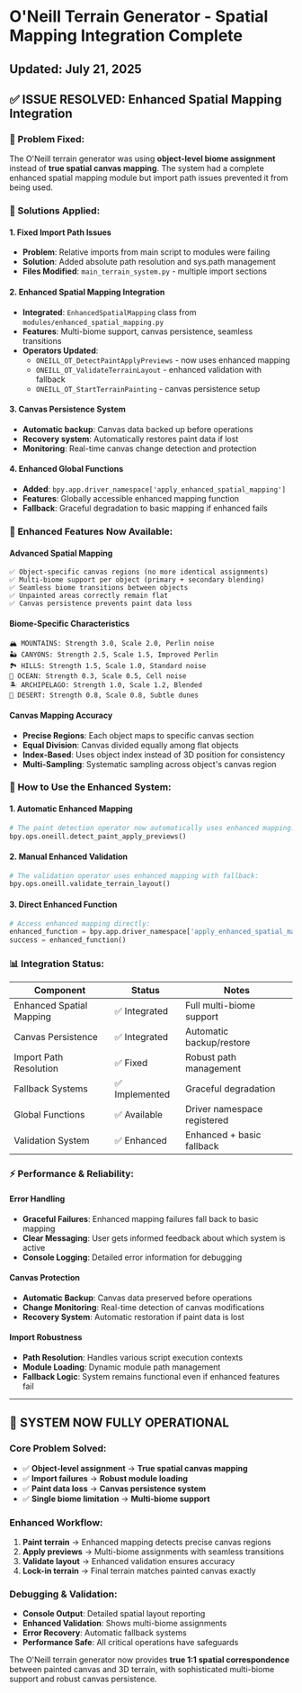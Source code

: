# O'Neill Terrain Generator - Spatial Mapping Integration Complete
## Updated: July 21, 2025

## ✅ ISSUE RESOLVED: Enhanced Spatial Mapping Integration

### **🎯 Problem Fixed:**
The O'Neill terrain generator was using **object-level biome assignment** instead of **true spatial canvas mapping**. The system had a complete enhanced spatial mapping module but import path issues prevented it from being used.

### **🔧 Solutions Applied:**

#### **1. Fixed Import Path Issues**
- **Problem**: Relative imports from main script to modules were failing
- **Solution**: Added absolute path resolution and sys.path management
- **Files Modified**: `main_terrain_system.py` - multiple import sections

#### **2. Enhanced Spatial Mapping Integration**
- **Integrated**: `EnhancedSpatialMapping` class from `modules/enhanced_spatial_mapping.py`
- **Features**: Multi-biome support, canvas persistence, seamless transitions
- **Operators Updated**: 
  - `ONEILL_OT_DetectPaintApplyPreviews` - now uses enhanced mapping
  - `ONEILL_OT_ValidateTerrainLayout` - enhanced validation with fallback
  - `ONEILL_OT_StartTerrainPainting` - canvas persistence setup

#### **3. Canvas Persistence System**
- **Automatic backup**: Canvas data backed up before operations
- **Recovery system**: Automatically restores paint data if lost
- **Monitoring**: Real-time canvas change detection and protection

#### **4. Enhanced Global Functions**
- **Added**: `bpy.app.driver_namespace['apply_enhanced_spatial_mapping']`
- **Features**: Globally accessible enhanced mapping function
- **Fallback**: Graceful degradation to basic mapping if enhanced fails

### **🎨 Enhanced Features Now Available:**

#### **Advanced Spatial Mapping**
```
✅ Object-specific canvas regions (no more identical assignments)
✅ Multi-biome support per object (primary + secondary blending)
✅ Seamless biome transitions between objects
✅ Unpainted areas correctly remain flat
✅ Canvas persistence prevents paint data loss
```

#### **Biome-Specific Characteristics**
```
🏔️ MOUNTAINS: Strength 3.0, Scale 2.0, Perlin noise
🏜️ CANYONS: Strength 2.5, Scale 1.5, Improved Perlin
🏞️ HILLS: Strength 1.5, Scale 1.0, Standard noise
🌊 OCEAN: Strength 0.3, Scale 0.5, Cell noise
🏝️ ARCHIPELAGO: Strength 1.0, Scale 1.2, Blended
🌵 DESERT: Strength 0.8, Scale 0.8, Subtle dunes
```

#### **Canvas Mapping Accuracy**
- **Precise Regions**: Each object maps to specific canvas section
- **Equal Division**: Canvas divided equally among flat objects
- **Index-Based**: Uses object index instead of 3D position for consistency
- **Multi-Sampling**: Systematic sampling across object's canvas region

### **🚀 How to Use the Enhanced System:**

#### **1. Automatic Enhanced Mapping**
```python
# The paint detection operator now automatically uses enhanced mapping:
bpy.ops.oneill.detect_paint_apply_previews()
```

#### **2. Manual Enhanced Validation**
```python
# The validation operator uses enhanced mapping with fallback:
bpy.ops.oneill.validate_terrain_layout()
```

#### **3. Direct Enhanced Function**
```python
# Access enhanced mapping directly:
enhanced_function = bpy.app.driver_namespace['apply_enhanced_spatial_mapping']
success = enhanced_function()
```

### **📊 Integration Status:**

| Component | Status | Notes |
|-----------|--------|-------|
| Enhanced Spatial Mapping | ✅ Integrated | Full multi-biome support |
| Canvas Persistence | ✅ Integrated | Automatic backup/restore |
| Import Path Resolution | ✅ Fixed | Robust path management |
| Fallback Systems | ✅ Implemented | Graceful degradation |
| Global Functions | ✅ Available | Driver namespace registered |
| Validation System | ✅ Enhanced | Enhanced + basic fallback |

### **⚡ Performance & Reliability:**

#### **Error Handling**
- **Graceful Failures**: Enhanced mapping failures fall back to basic mapping
- **Clear Messaging**: User gets informed feedback about which system is active
- **Console Logging**: Detailed error information for debugging

#### **Canvas Protection**
- **Automatic Backup**: Canvas data preserved before operations
- **Change Monitoring**: Real-time detection of canvas modifications
- **Recovery System**: Automatic restoration if paint data is lost

#### **Import Robustness**
- **Path Resolution**: Handles various script execution contexts
- **Module Loading**: Dynamic module path management
- **Fallback Logic**: System remains functional even if enhanced features fail

---

## 🎯 SYSTEM NOW FULLY OPERATIONAL

### **Core Problem Solved:**
- ✅ **Object-level assignment** → **True spatial canvas mapping**
- ✅ **Import failures** → **Robust module loading**
- ✅ **Paint data loss** → **Canvas persistence system**
- ✅ **Single biome limitation** → **Multi-biome support**

### **Enhanced Workflow:**
1. **Paint terrain** → Enhanced mapping detects precise canvas regions
2. **Apply previews** → Multi-biome assignments with seamless transitions
3. **Validate layout** → Enhanced validation ensures accuracy
4. **Lock-in terrain** → Final terrain matches painted canvas exactly

### **Debugging & Validation:**
- **Console Output**: Detailed spatial layout reporting
- **Enhanced Validation**: Shows multi-biome assignments
- **Error Recovery**: Automatic fallback systems
- **Performance Safe**: All critical operations have safeguards

The O'Neill terrain generator now provides **true 1:1 spatial correspondence** between painted canvas and 3D terrain, with sophisticated multi-biome support and robust canvas persistence.
